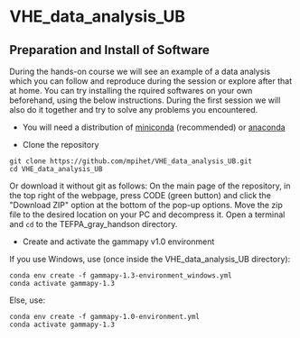# VHE_data_analysis_UB

## Preparation and Install of Software

During the hands-on course we will see an example of a data analysis which you can follow and reproduce during the session or explore after that at home. You can try installing the rquired softwares on your own beforehand, using the below instructions. During the first session we will also do it together and try to solve any problems you encountered.

- You will need a distribution of [miniconda](https://docs.conda.io/en/latest/miniconda.html) (recommended) or [anaconda](https://www.anaconda.com/distribution/#download-section)

- Clone the repository
```
git clone https://github.com/mpihet/VHE_data_analysis_UB.git
cd VHE_data_analysis_UB
```
Or download it without git as follows: On the main page of the repository, in the top right of the webpage, press CODE (green button) and click the "Download ZIP" option at the bottom of the pop-up options. Move the zip file to the desired location on your PC and decompress it. Open a terminal and `cd` to the TEFPA_gray_handson directory. 

- Create and activate the gammapy v1.0 environment

If you use Windows, use (once inside the VHE_data_analysis_UB directory):
```
conda env create -f gammapy-1.3-environment_windows.yml
conda activate gammapy-1.3
```
Else, use:
```
conda env create -f gammapy-1.0-environment.yml
conda activate gammapy-1.3
```
 